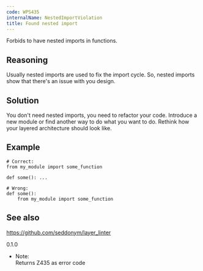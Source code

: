 ```yaml
---
code: WPS435
internalName: NestedImportViolation
title: Found nested import
---
```


Forbids to have nested imports in functions.

## Reasoning
Usually nested imports are used to fix the import cycle. So, nested
imports show that there's an issue with you design.

## Solution
You don't need nested imports, you need to refactor your code.
Introduce a new module or find another way to do what you want to
do. Rethink how your layered architecture should look like.

## Example

    # Correct:
    from my_module import some_function
    
    def some(): ...
    
    # Wrong:
    def some():
        from my_module import some_function

## See also
<https://github.com/seddonym/layer_linter>

<div class="versionadded">

0.1.0

</div>

  - Note:  
    Returns Z435 as error code